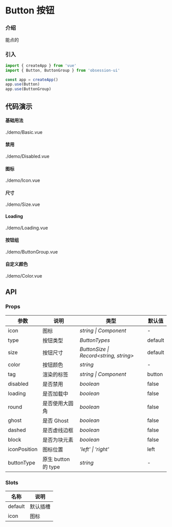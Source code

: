 # Button 按钮

### 介绍

能点的

### 引入

```js
import { createApp } from 'vue'
import { Button, ButtonGroup } from 'obsession-ui'

const app = createApp()
app.use(Button)
app.use(ButtonGroup)
```

## 代码演示

#### 基础用法

<demo-code transform>./demo/Basic.vue</demo-code>

#### 禁用

<demo-code transform>./demo/Disabled.vue</demo-code>

#### 图标

<demo-code transform>./demo/Icon.vue</demo-code>

#### 尺寸

<demo-code transform>./demo/Size.vue</demo-code>

#### Loading

<demo-code transform>./demo/Loading.vue</demo-code>

#### 按钮组

<demo-code transform>./demo/ButtonGroup.vue</demo-code>

#### 自定义颜色

<demo-code transform>./demo/Color.vue</demo-code>

## API

### Props

| 参数         | 说明                                                          | 类型                                                       | 默认值 |
| ------------ | ------------------------------------------------------------- | ---------------------------------------------------------- | ------ |
| icon          | 图标                                                      | _string \| Component_ | -      |
| type         | 按钮类型                                                        | _ButtonTypes_                                                   | default     |
| size         | 按钮尺寸                                                        | _ButtonSize \| Record<string, string>_                                                   | default     |
| color | 按钮颜色 | _string_ | - |
| tag  | 渲染的标签                                               | _string \| Component_                                                   | button      |
| disabled   | 是否禁用     | _boolean_                                                   | false      |
| loading   | 是否加载中     | _boolean_                                                   | false      |
| round   | 是否使用大圆角     | _boolean_                                                   | false      |
| ghost   | 是否 Ghost     | _boolean_                                                   | false      |
| dashed | 是否虚线边框 | _boolean_ | false |
| block | 是否为块元素 | _boolean_ | false |
| iconPosition | 图标位置 | _'left' \| 'right'_ | left |
| buttonType | 原生 button 的 type | _string_ | - |

### Slots

| 名称    | 说明     |
| ------- | -------- |
| default | 默认插槽 |
| icon | 图标 |

